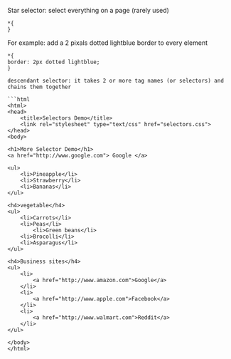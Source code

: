 
Star selector: select everything on a page (rarely used)
```
*{
}
```
For example: add a 2 pixals dotted lightblue border to every element 
```
*{
border: 2px dotted lightblue;
}

descendant selector: it takes 2 or more tag names (or selectors) and chains them together

```html
<html>
<head>
	<title>Selectors Demo</title>
	<link rel="stylesheet" type="text/css" href="selectors.css">
</head>
<body>

<h1>More Selector Demo</h1>
<a href="http://www.google.com"> Google </a>

<ul>
	<li>Pineapple</li>
	<li>Strawberry</li>
	<li>Bananas</li>
</ul>

<h4>vegetable</h4>
<ul>
	<li>Carrots</li>
	<li>Peas</li>
		<li>Green beans</li>
	<li>Brocolli</li>
	<li>Asparagus</li>
</ul>

<h4>Business sites</h4>
<ul>
	<li>
		<a href="http://www.amazon.com">Google</a>
	</li>
	<li>
		<a href="http://www.apple.com">Facebook</a>
	</li>
	<li>
		<a href="http://www.walmart.com">Reddit</a>
	</li>
</ul>

</body>
</html>
```


